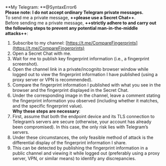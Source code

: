 **My Telegram: **@SyntaxError6  
**Please note: I do not accept ordinary Telegram private messages.**  
To send me a private message, **++please use a Secret Chat++**.  
Before sending me a private message, **++strictly adhere to and carry out the following steps to prevent any potential man-in-the-middle attacks++**:  
1. Subscribe to my channel: [https://t.me/CompareFingerprints](https://t.me/CompareFingerprints)  
2. Open a Secret Chat with me.  
3. Wait for me to publish key fingerprint information (i.e., a fingerprint screenshot).  
4. Open the channel link in a private/incognito browser window while logged out to view the fingerprint information I have published (using a proxy server or VPN is recommended).  
5. Compare the fingerprint information I published with what you see in the browser and the fingerprint displayed in the Secret Chat.  
6. Under the corresponding image in the channel, leave a comment stating the fingerprint information you observed (including whether it matches, and the specific fingerprint value).  
**Why these steps are necessary**:  
1. First, assume that both the endpoint device and its TLS connection to Telegram’s servers are secure (otherwise, your account has already been compromised). In this case, the only risk lies with Telegram’s servers.  
2. Under these circumstances, the only feasible method of attack is the differential display of the fingerprint information I share.  
3. This can be detected by publishing the fingerprint information in a public channel and viewing it while logged out (preferably using a proxy server, VPN, or similar means) to identify any discrepancies.  
